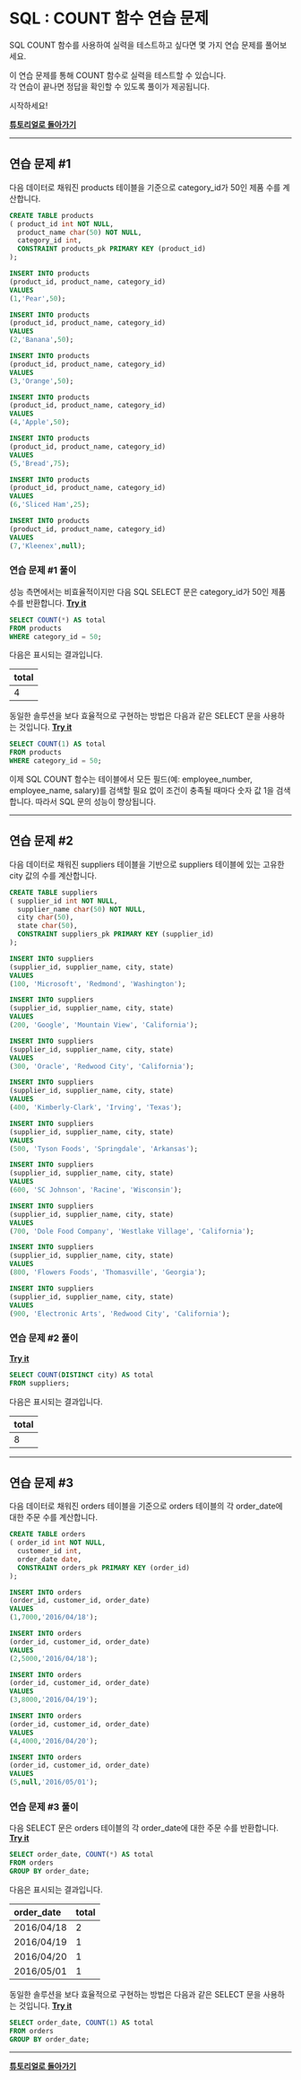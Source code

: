 # SQL : COUNT 함수 연습 문제

SQL COUNT 함수를 사용하여 실력을 테스트하고 싶다면 몇 가지 연습 문제를 풀어보세요.

이 연습 문제를 통해 COUNT 함수로 실력을 테스트할 수 있습니다.  
각 연습이 끝나면 정답을 확인할 수 있도록 풀이가 제공됩니다.

시작하세요!

**[튜토리얼로 돌아가기](COUNT.md)**

---
## 연습 문제 #1
다음 데이터로 채워진 products 테이블을 기준으로 category_id가 50인 제품 수를 계산합니다.
```SQL
CREATE TABLE products
( product_id int NOT NULL,
  product_name char(50) NOT NULL,
  category_id int,
  CONSTRAINT products_pk PRIMARY KEY (product_id)
);

INSERT INTO products
(product_id, product_name, category_id)
VALUES
(1,'Pear',50);

INSERT INTO products
(product_id, product_name, category_id)
VALUES
(2,'Banana',50);

INSERT INTO products
(product_id, product_name, category_id)
VALUES
(3,'Orange',50);

INSERT INTO products
(product_id, product_name, category_id)
VALUES
(4,'Apple',50);

INSERT INTO products
(product_id, product_name, category_id)
VALUES
(5,'Bread',75);

INSERT INTO products
(product_id, product_name, category_id)
VALUES
(6,'Sliced Ham',25);

INSERT INTO products
(product_id, product_name, category_id)
VALUES
(7,'Kleenex',null);
```

### 연습 문제 #1 풀이
성능 측면에서는 비효율적이지만 다음 SQL SELECT 문은 category_id가 50인 제품 수를 반환합니다. **[Try it](https://www.techonthenet.com/sql/count_try_sql.php)**
```SQL
SELECT COUNT(*) AS total
FROM products
WHERE category_id = 50;
```
다음은 표시되는 결과입니다.

| total |
| :---- |
| 4     |

동일한 솔루션을 보다 효율적으로 구현하는 방법은 다음과 같은 SELECT 문을 사용하는 것입니다. **[Try it](https://www.techonthenet.com/sql/count_try_sql.php)**
```SQL
SELECT COUNT(1) AS total
FROM products
WHERE category_id = 50;
```
이제 SQL COUNT 함수는 테이블에서 모든 필드(예: employee_number, employee_name, salary)를 검색할 필요 없이 조건이 충족될 때마다 숫자 값 1을 검색합니다. 따라서 SQL 문의 성능이 향상됩니다.

---
## 연습 문제 #2
다음 데이터로 채워진 suppliers 테이블을 기반으로 suppliers 테이블에 있는 고유한 city 값의 수를 계산합니다.
```SQL
CREATE TABLE suppliers
( supplier_id int NOT NULL,
  supplier_name char(50) NOT NULL,
  city char(50),
  state char(50),
  CONSTRAINT suppliers_pk PRIMARY KEY (supplier_id)
);

INSERT INTO suppliers
(supplier_id, supplier_name, city, state)
VALUES
(100, 'Microsoft', 'Redmond', 'Washington');

INSERT INTO suppliers
(supplier_id, supplier_name, city, state)
VALUES
(200, 'Google', 'Mountain View', 'California');

INSERT INTO suppliers
(supplier_id, supplier_name, city, state)
VALUES
(300, 'Oracle', 'Redwood City', 'California');

INSERT INTO suppliers
(supplier_id, supplier_name, city, state)
VALUES
(400, 'Kimberly-Clark', 'Irving', 'Texas');

INSERT INTO suppliers
(supplier_id, supplier_name, city, state)
VALUES
(500, 'Tyson Foods', 'Springdale', 'Arkansas');

INSERT INTO suppliers
(supplier_id, supplier_name, city, state)
VALUES
(600, 'SC Johnson', 'Racine', 'Wisconsin');

INSERT INTO suppliers
(supplier_id, supplier_name, city, state)
VALUES
(700, 'Dole Food Company', 'Westlake Village', 'California');

INSERT INTO suppliers
(supplier_id, supplier_name, city, state)
VALUES
(800, 'Flowers Foods', 'Thomasville', 'Georgia');

INSERT INTO suppliers
(supplier_id, supplier_name, city, state)
VALUES
(900, 'Electronic Arts', 'Redwood City', 'California');
```

### 연습 문제 #2 풀이
**[Try it](https://www.techonthenet.com/sql/count_try_sql.php)**
```SQL
SELECT COUNT(DISTINCT city) AS total
FROM suppliers;
```
다음은 표시되는 결과입니다.

| total |
| :---- |
| 8     |

---
## 연습 문제 #3
다음 데이터로 채워진 orders 테이블을 기준으로 orders 테이블의 각 order_date에 대한 주문 수를 계산합니다.
```SQL
CREATE TABLE orders
( order_id int NOT NULL,
  customer_id int,
  order_date date,
  CONSTRAINT orders_pk PRIMARY KEY (order_id)
);

INSERT INTO orders
(order_id, customer_id, order_date)
VALUES
(1,7000,'2016/04/18');

INSERT INTO orders
(order_id, customer_id, order_date)
VALUES
(2,5000,'2016/04/18');

INSERT INTO orders
(order_id, customer_id, order_date)
VALUES
(3,8000,'2016/04/19');

INSERT INTO orders
(order_id, customer_id, order_date)
VALUES
(4,4000,'2016/04/20');

INSERT INTO orders
(order_id, customer_id, order_date)
VALUES
(5,null,'2016/05/01');
```

### 연습 문제 #3 풀이
다음 SELECT 문은 orders 테이블의 각 order_date에 대한 주문 수를 반환합니다. **[Try it](https://www.techonthenet.com/sql/count_try_sql.php)**
```SQL
SELECT order_date, COUNT(*) AS total
FROM orders
GROUP BY order_date;
```
다음은 표시되는 결과입니다.

| order_date | total |
| :--------- | :---- |
| 2016/04/18 | 2     |
| 2016/04/19 | 1     |
| 2016/04/20 | 1     |
| 2016/05/01 | 1     |

동일한 솔루션을 보다 효율적으로 구현하는 방법은 다음과 같은 SELECT 문을 사용하는 것입니다. **[Try it](https://www.techonthenet.com/sql/count_try_sql.php)**
```SQL
SELECT order_date, COUNT(1) AS total
FROM orders
GROUP BY order_date;
```

---
**[튜토리얼로 돌아가기](COUNT.md)**